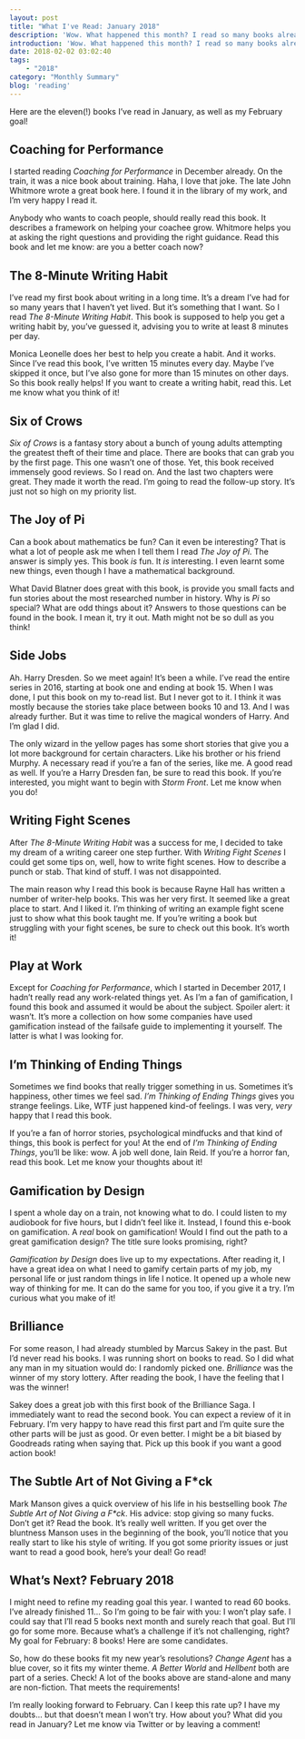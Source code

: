 ```yaml
---
layout: post
title: "What I've Read: January 2018"
description: 'Wow. What happened this month? I read so many books already! I almost can&#8217;t believe it. The thing is, now that I&#8217;m writing a blog series to help people at reading, I&#8217;m using my own tips to read more too. And it&#8217;s working! Hooray!'
introduction: 'Wow. What happened this month? I read so many books already! I almost can&#8217;t believe it. The thing is, now that I&#8217;m writing a blog series to help people at reading, I&#8217;m using my own tips to read more too. And it&#8217;s working! Hooray!'
date: 2018-02-02 03:02:40
tags:
    - "2018"
category: "Monthly Summary"
blog: 'reading'
---
```

Here are the eleven(!) books I&#8217;ve read in January, as well as my February goal!

## Coaching for Performance

I started reading <em>Coaching for Performance</em> in December already. On the train, it was a nice book about training. Haha, I love that joke. The late John Whitmore wrote a great book here. I found it in the library of my work, and I&#8217;m very happy I read it.

Anybody who wants to coach people, should really read this book. It describes a framework on helping your coachee grow. Whitmore helps you at asking the right questions and providing the right guidance. Read this book and let me know: are you a better coach now?

## The 8-Minute Writing Habit

I&#8217;ve read my first book about writing in a long time. It&#8217;s a dream I&#8217;ve had for so many years that I haven&#8217;t yet lived. But it&#8217;s something that I want. So I read <em>The 8-Minute Writing Habit</em>. This book is supposed to help you get a writing habit by, you&#8217;ve guessed it, advising you to write at least 8 minutes per day.

Monica Leonelle does her best to help you create a habit. And it works. Since I&#8217;ve read this book, I&#8217;ve written 15 minutes every day. Maybe I&#8217;ve skipped it once, but I&#8217;ve also gone for more than 15 minutes on other days. So this book really helps! If you want to create a writing habit, read this. Let me know what you think of it!

## Six of Crows

<em>Six of Crows</em> is a fantasy story about a bunch of young adults attempting the greatest theft of their time and place. There are books that can grab you by the first page. This one wasn&#8217;t one of those. Yet, this book received immensely good reviews. So I read on. And the last two chapters were great. They made it worth the read. I&#8217;m going to read the follow-up story. It&#8217;s just not so high on my priority list.

## The Joy of Pi

Can a book about mathematics be fun? Can it even be interesting? That is what a lot of people ask me when I tell them I read <em>The Joy of Pi</em>. The answer is simply yes. This book <em>is</em> fun. It <em>is</em> interesting. I even learnt some new things, even though I have a mathematical background.

What David Blatner does great with this book, is provide you small facts and fun stories about the most researched number in history. Why is <em>Pi</em> so special? What are odd things about it? Answers to those questions can be found in the book. I mean it, try it out. Math might not be so dull as you think!

## Side Jobs

Ah. Harry Dresden. So we meet again! It&#8217;s been a while. I&#8217;ve read the entire series in 2016, starting at book one and ending at book 15. When I was done, I put this book on my to-read list. But I never got to it. I think it was mostly because the stories take place between books 10 and 13. And I was already further. But it was time to relive the magical wonders of Harry. And I&#8217;m glad I did.

The only wizard in the yellow pages has some short stories that give you a lot more background for certain characters. Like his brother or his friend Murphy. A necessary read if you&#8217;re a fan of the series, like me. A good read as well. If you&#8217;re a Harry Dresden fan, be sure to read this book. If you&#8217;re interested, you might want to begin with <em>Storm Front</em>. Let me know when you do!

## Writing Fight Scenes

After <em>The 8-Minute Writing Habit</em> was a success for me, I decided to take my dream of a writing career one step further. With <em>Writing Fight Scenes</em> I could get some tips on, well, how to write fight scenes. How to describe a punch or stab. That kind of stuff. I was not disappointed.

The main reason why I read this book is because Rayne Hall has written a number of writer-help books. This was her very first. It seemed like a great place to start. And I liked it. I&#8217;m thinking of writing an example fight scene just to show what this book taught me. If you&#8217;re writing a book but struggling with your fight scenes, be sure to check out this book. It&#8217;s worth it!

## Play at Work

Except for <em>Coaching for Performance</em>, which I started in December 2017, I hadn&#8217;t really read any work-related things yet. As I&#8217;m a fan of gamification, I found this book and assumed it would be about the subject. Spoiler alert: it wasn&#8217;t. It&#8217;s more a collection on how some companies have used gamification instead of the failsafe guide to implementing it yourself. The latter is what I was looking for.

## I&#8217;m Thinking of Ending Things

Sometimes we find books that really trigger something in us. Sometimes it&#8217;s happiness, other times we feel sad. <em>I&#8217;m Thinking of Ending Things</em> gives you strange feelings. Like, WTF just happened kind-of feelings. I was very, <em>very</em> happy that I read this book.

If you&#8217;re a fan of horror stories, psychological mindfucks and that kind of things, this book is perfect for you! At the end of <em>I&#8217;m Thinking of Ending Things</em>, you&#8217;ll be like: wow. A job well done, Iain Reid. If you&#8217;re a horror fan, read this book. Let me know your thoughts about it!

## Gamification by Design

I spent a whole day on a train, not knowing what to do. I could listen to my audiobook for five hours, but I didn&#8217;t feel like it. Instead, I found this e-book on gamification. A <em>real</em> book on gamification! Would I find out the path to a great gamification design? The title sure looks promising, right?

<em>Gamification by Design</em> does live up to my expectations. After reading it, I have a great idea on what I need to gamify certain parts of my job, my personal life or just random things in life I notice. It opened up a whole new way of thinking for me. It can do the same for you too, if you give it a try. I&#8217;m curious what you make of it!

## Brilliance

For some reason, I had already stumbled by Marcus Sakey in the past. But I&#8217;d never read his books. I was running short on books to read. So I did what any man in my situation would do: I randomly picked one. <em>Brilliance</em> was the winner of my story lottery. After reading the book, I have the feeling that I was the winner!

Sakey does a great job with this first book of the Brilliance Saga. I immediately want to read the second book. You can expect a review of it in February. I&#8217;m very happy to have read this first part and I&#8217;m quite sure the other parts will be just as good. Or even better. I might be a bit biased by Goodreads rating when saying that. Pick up this book if you want a good action book!

## The Subtle Art of Not Giving a F*ck

Mark Manson gives a quick overview of his life in his bestselling book <em>The Subtle Art of Not Giving a F*ck</em>. His advice: stop giving so many fucks. Don&#8217;t get it? Read the book. It&#8217;s really well written. If you get over the bluntness Manson uses in the beginning of the book, you&#8217;ll notice that you really start to like his style of writing. If you got some priority issues or just want to read a good book, here&#8217;s your deal! Go read!

## What&#8217;s Next? February 2018

I might need to refine my reading goal this year. I wanted to read 60 books. I&#8217;ve already finished 11&#8230; So I&#8217;m going to be fair with you: I won&#8217;t play safe. I could say that I&#8217;ll read 5 books next month and surely reach that goal. But I&#8217;ll go for some more. Because what&#8217;s a challenge if it&#8217;s not challenging, right? My goal for February: 8 books! Here are some candidates.

So, how do these books fit my new year&#8217;s resolutions? <em>Change Agent</em> has a blue cover, so it fits my winter theme. <em>A Better World</em> and <em>Hellbent</em> both are part of a series. Check! A lot of the books above are stand-alone and many are non-fiction. That meets the requirements!

I&#8217;m really looking forward to February. Can I keep this rate up? I have my doubts&#8230; but that doesn&#8217;t mean I won&#8217;t try. How about you? What did you read in January? Let me know via Twitter or by leaving a comment!